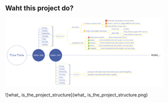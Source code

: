 ## Waht this project do?

![](TimeTable.png)

![what_ is_the_project_structure](what_ is_the_project_structure.png)




